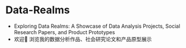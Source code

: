 # Data-Realms
- Exploring Data Realms: A Showcase of Data Analysis Projects, Social Research Papers, and Product Prototypes
- 欢迎👏 浏览我的数据分析作品、社会研究论文和产品原型展示
